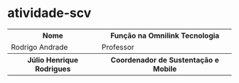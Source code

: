 # atividade-scv

<table>
  <tr>
     <th>Nome</th>
    <th>Fun&ccedil;&atilde;o na Omnilink Tecnologia</th>
  </tr>
  <tr>
    <td>Rodrigo Andrade</td>
    <td>Professor</td>
  </tr>
  <tr>
     <th>Júlio Henrique Rodrigues</th>
     <th>Coordenador de Sustentação e Mobile</th>
   </tr>
</table>
